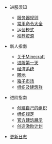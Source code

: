 - 进服须知

  - [服务器规则](rule.md)
  - [常用命令大全](commands.md)
  - [运营模式](mode.md)
  - [推荐资源](resources.md)

- 新人指南

  - [关于Minecraft](aboutmc.md)
  - [进服第一天](https://docs.qq.com/doc/DQmdocHVpc2pqc0RU)
  - [经济系统](economic.md)
  - [圈地](land.md)
  - [箱子市场](qs.md)
  - [组织及建筑群](team.md)
  
- 进阶指南

  - [创建自己的组织](createteam.md)
  - [组织规定](teamrule.md)
  - [官方建筑展示](showbuilding.md)
  - [创造激励计划](creation.md)

- [更新日志](changelog.md)
                                                                                                               
